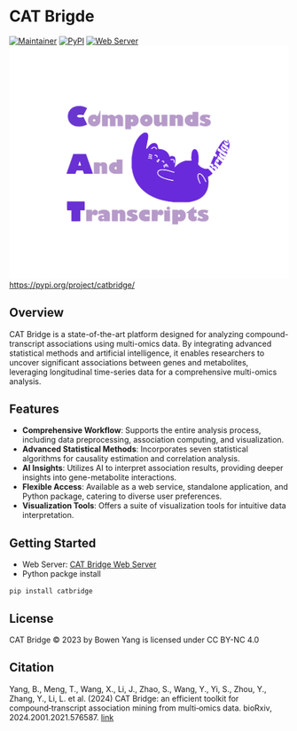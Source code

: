 # CAT Brigde


[![Maintainer](https://img.shields.io/badge/Maintainer-Bowen_Yang-blue.svg)](https://byang.netlify.app)
[![PyPI](https://img.shields.io/PyPi/v/catbridge.svg)](https://pypi.org/project/catbridge/)
[![Web Server](https://img.shields.io/Website-CAT_Brdige-down-green-red/http/www.catbridge.work.svg)](http://www.catbridge.work)
![logo](https://github.com/Bowen999/CAT-Bridge/blob/main/client/img/cat-purple.svg)
https://pypi.org/project/catbridge/

## Overview
CAT Bridge is a state-of-the-art platform designed for analyzing compound-transcript associations using multi-omics data. By integrating advanced statistical methods and artificial intelligence, it enables researchers to uncover significant associations between genes and metabolites, leveraging longitudinal time-series data for a comprehensive multi-omics analysis.

## Features
- **Comprehensive Workflow**: Supports the entire analysis process, including data preprocessing, association computing, and visualization.
- **Advanced Statistical Methods**: Incorporates seven statistical algorithms for causality estimation and correlation analysis.
- **AI Insights**: Utilizes AI to interpret association results, providing deeper insights into gene-metabolite interactions.
- **Flexible Access**: Available as a web service, standalone application, and Python package, catering to diverse user preferences.
- **Visualization Tools**: Offers a suite of visualization tools for intuitive data interpretation.

## Getting Started
- Web Server: [CAT Bridge Web Server](http://www.catbridge.work)
- Python packge install
```
pip install catbridge
```

## License
CAT Bridge © 2023 by Bowen Yang is licensed under CC BY-NC 4.0 

## Citation
Yang, B., Meng, T., Wang, X., Li, J., Zhao, S., Wang, Y., Yi, S., Zhou, Y., Zhang, Y., Li, L. et al. (2024) CAT Bridge: an efficient toolkit for compound‑transcript association mining from multi‑omics data. bioRxiv, 2024.2001.2021.576587.
[link](https://www.biorxiv.org/content/biorxiv/early/2024/01/24/2024.01.21.576587.full.pdf)


